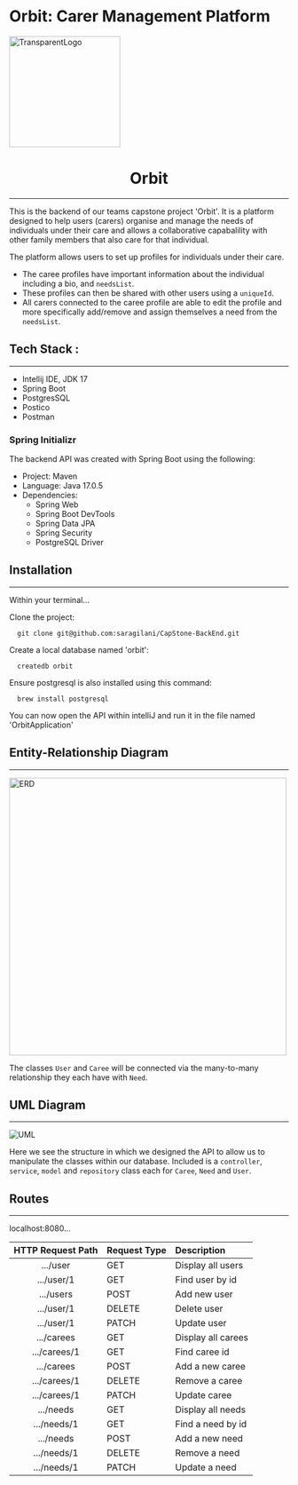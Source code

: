 # Orbit: Carer Management Platform
<img alt="TransparentLogo" src="https://user-images.githubusercontent.com/68750584/219557422-e9f048b4-2910-4c5b-b724-faf8792d4d9c.png" height="200"/>
<h1 align="center" >Orbit</h1>

---

This is the backend of our teams capstone project 'Orbit'. It is a platform designed to help users (carers) organise and manage the needs of individuals under their care and allows a collaborative capabalility with other family members that also care for that individual.

The platform allows users to set up profiles for individuals under their care. 
- The caree profiles have important information about the individual including a bio, and `needsList`.
- These profiles can then be shared with other users using a `uniqueId`. 
- All carers connected to the caree profile are able to edit the profile and more specifically add/remove and assign themselves a need from the `needsList`.
## Tech Stack :

---
- Intellij IDE, JDK 17
- Spring Boot
- PostgresSQL
- Postico
- Postman


### Spring Initializr

The backend API was created with Spring Boot using the following:

- Project: Maven
- Language: Java 17.0.5
- Dependencies:
  - Spring Web
  - Spring Boot DevTools 
  - Spring Data JPA
  - Spring Security
  - PostgreSQL Driver

## Installation 

---
Within your terminal...

Clone the project:

```
  git clone git@github.com:saragilani/CapStone-BackEnd.git
```
Create a local database named 'orbit':
```
  createdb orbit
```
Ensure postgresql is also installed using this command:
```
  brew install postgresql
```

You can now open the API within intelliJ and run it in the file named 'OrbitApplication'

## Entity-Relationship Diagram

---

<img alt="ERD" src="https://user-images.githubusercontent.com/68750584/219558606-b2867198-30b5-484f-85ab-77b9b6ad332d.png" height="500"/>

The classes `User` and `Caree` will be connected via the many-to-many relationship they each have with `Need`.

## UML Diagram

---

<img alt="UML" src="https://user-images.githubusercontent.com/68750584/219558998-030767ec-eca4-4c51-808f-b25966e0f809.png"/>

Here we see the structure in which we designed the API to allow us to manipulate the classes within our database. Included is a `controller`, `service`, `model` and `repository` class each for `Caree`, `Need` and `User`. 

## Routes 

---
 localhost:8080...

| HTTP Request Path | Request Type | Description        |
|:-----------------:|:-------------|:-------------------|
|     .../user      | GET          | Display all users  |
|    .../user/1     | GET          | Find user by id    |
|     .../users     | POST         | Add new user       |
|    .../user/1     | DELETE       | Delete user        |
|    .../user/1     | PATCH        | Update user        |
|    .../carees     | GET          | Display all carees |
|   .../carees/1    | GET          | Find caree id      |
|    .../carees     | POST         | Add a new caree    |
|   .../carees/1    | DELETE       | Remove a caree     |
|   .../carees/1    | PATCH        | Update caree       |
|     .../needs     | GET          | Display all needs  |
|    .../needs/1    | GET          | Find a need by id  |
|     .../needs     | POST         | Add a new need     |
|    .../needs/1    | DELETE       | Remove a need      |
|    .../needs/1    | PATCH        | Update a need      |

